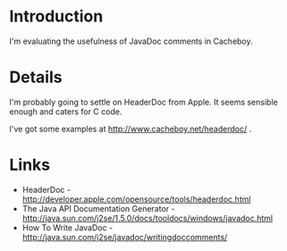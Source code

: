 # Introduction #

I'm evaluating the usefulness of JavaDoc comments in Cacheboy.

# Details #

I'm probably going to settle on HeaderDoc from Apple. It seems sensible enough and caters for C code.

I've got some examples at http://www.cacheboy.net/headerdoc/ .

# Links #

  * HeaderDoc - http://developer.apple.com/opensource/tools/headerdoc.html
  * The Java API Documentation Generator - http://java.sun.com/j2se/1.5.0/docs/tooldocs/windows/javadoc.html
  * How To Write JavaDoc - http://java.sun.com/j2se/javadoc/writingdoccomments/